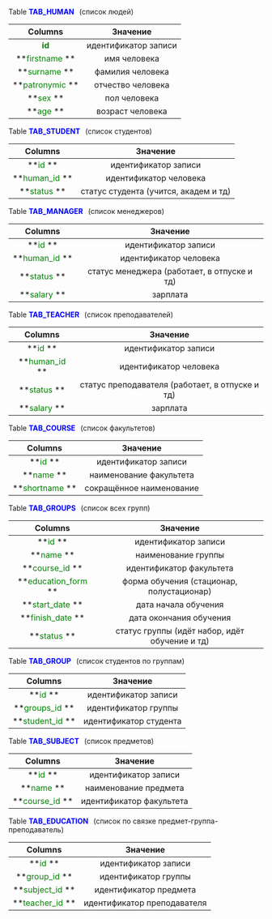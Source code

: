 Table **<SPAN STYLE="COLOR:BLUE">TAB_HUMAN</SPAN>**<span style="margin-left: 10px">(список людей)

|Columns|Значение|
|:-------------:|:---------------:|
| <span style="color:green">**id**</span>| идентификатор записи |
| **<span style="color:green">firstname</span> **| имя человека |
| **<span style="color:green">surname</span> **| фамилия человека |
| **<span style="color:green">patronymic</span> **| отчество человека |
| **<span style="color:green">sex</span> **| пол человека |
| **<span style="color:green">age</span> **| возраст человека |

Table **<SPAN STYLE="COLOR:BLUE">TAB_STUDENT</SPAN>**<span style="margin-left: 10px">(список студентов)

|Columns|Значение|
|:-------------:|:---------------:|
| **<span style="color:green">id</span> **| идентификатор записи |
| **<span style="color:green">human_id</span> **| идентификатор человека |
| **<span style="color:green">status</span> **| статус студента (учится, академ и тд) |
Table **<SPAN STYLE="COLOR:BLUE">TAB_MANAGER</SPAN>**<span style="margin-left: 10px">(список менеджеров)

|Columns|Значение|
|:-------------:|:---------------:|
| **<span style="color:green">id</span> **| идентификатор записи |
| **<span style="color:green">human_id</span> **| идентификатор человека |
| **<span style="color:green">status</span> **| статус менеджера (работает, в отпуске и тд) |
| **<span style="color:green">salary</span> **| зарплата |

Table **<SPAN STYLE="COLOR:BLUE">TAB_TEACHER</SPAN>**<span style="margin-left: 10px">(список преподавателей)

|Columns|Значение|
|:-------------:|:---------------:|
| **<span style="color:green">id</span> **| идентификатор записи |
| **<span style="color:green">human_id</span> **| идентификатор человека |
| **<span style="color:green">status</span> **| статус преподавателя (работает, в отпуске и тд) |
| **<span style="color:green">salary</span> **| зарплата |

Table **<SPAN STYLE="COLOR:BLUE">TAB_COURSE</SPAN>**<span style="margin-left: 10px">(список факультетов)

|Columns|Значение|
|:-------------:|:---------------:|
| **<span style="color:green">id</span> **| идентификатор записи |
| **<span style="color:green">name</span> **| наименование факультета |
| **<span style="color:green">shortname</span> **| сокращённое наименование |

Table **<SPAN STYLE="COLOR:BLUE">TAB_GROUPS</SPAN>**<span style="margin-left: 10px">(список всех групп)

|Columns|Значение|
|:-------------:|:---------------:|
| **<span style="color:green">id</span> **| идентификатор записи |
| **<span style="color:green">name</span> **| наименование группы |
| **<span style="color:green">course_id</span> **| идентификатор факультета |
| **<span style="color:green">education_form</span> **| форма обучения (стационар, полустационар) |
| **<span style="color:green">start_date</span> **| дата начала обучения |
| **<span style="color:green">finish_date</span> **| дата окончания обучения |
| **<span style="color:green">status</span> **| статус группы (идёт набор, идёт обучение и тд) |

Table **<SPAN STYLE="COLOR:BLUE">TAB_GROUP</SPAN>**<span style="margin-left: 10px">(список студентов по группам)

|Columns|Значение|
|:-------------:|:---------------:|
| **<span style="color:green">id</span> **| идентификатор записи |
| **<span style="color:green">groups_id</span> **| идентификатор группы |
| **<span style="color:green">student_id</span> **| идентификатор студента |

Table **<SPAN STYLE="COLOR:BLUE">TAB_SUBJECT</SPAN>**<span style="margin-left: 10px">(список предметов)

|Columns|Значение|
|:-------------:|:---------------:|
| **<span style="color:green">id</span> **| идентификатор записи |
| **<span style="color:green">name</span> **| наименование предмета |
| **<span style="color:green">course_id</span> **| идентификатор факультета |

Table **<SPAN STYLE="COLOR:BLUE">TAB_EDUCATION</SPAN>**<span style="margin-left: 10px">(список по связке предмет-группа-преподаватель)

|Columns|Значение|
|:-------------:|:---------------:|
| **<span style="color:green">id</span> **| идентификатор записи |
| **<span style="color:green">group_id</span> **| идентификатор группы |
| **<span style="color:green">subject_id</span> **| идентификатор предмета |
| **<span style="color:green">teacher_id</span> **| идентификатор преподавателя |